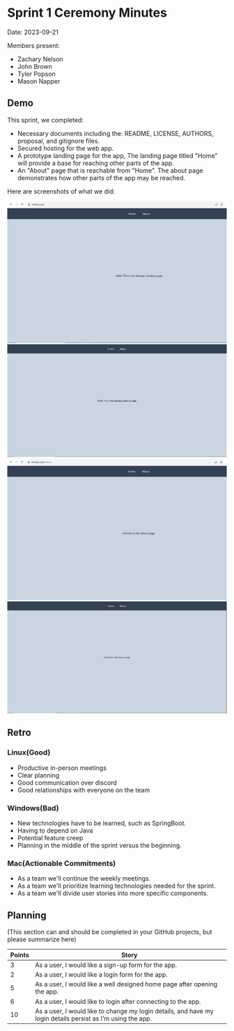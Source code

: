 # Sprint 1 Ceremony Minutes
  
Date: 2023-09-21

Members present:

* Zachary Nelson
* John Brown
* Tyler Popson
* Mason Napper
  
## Demo

This sprint, we completed:

* Necessary documents including the: README, LICENSE, AUTHORS, proposal, and gitignore files.
* Secured hosting for the web app.
* A prototype landing page for the app, The landing page titled "Home" will provide a base for reaching other parts of the app. 
* An "About" page that is reachable from "Home". The about page demonstrates how other parts of the app may be reached.

Here are screenshots of what we did:

![Home page](/doc/images/Home1.PNG)
![Landing page](/doc/images/Home2.PNG)
![About](/doc/images/About1.PNG)
![Reaching the about page](/doc/images/About2.PNG)

## Retro

### Linux(Good)

* Productive in-person meetings
* Clear planning
* Good communication over discord
* Good relationships with everyone on the team

### Windows(Bad)

* New technologies have to be learned, such as SpringBoot.
* Having to depend on Java
* Potential feature creep
* Planning in the middle of the sprint versus the beginning.

### Mac(Actionable Commitments)


* As a team we'll continue the weekly meetings.
* As a team we'll prioritize learning technologies needed for the sprint.
* As a team we'll divide user stories into more specific components.

## Planning

(This section can and should be completed in your GitHub projects, but please summarize here)

Points | Story
-------|--------
3      | As a user, I would like a sign-up form for the app.
2      | As a user, I would like a login form for the app.
5      | As a user, I would like a well designed home page after opening the app.
6      | As a user, I would like to login after connecting to the app.
10      | As a user, I would like to change my login details, and have my login details persist as I'm using the app.

